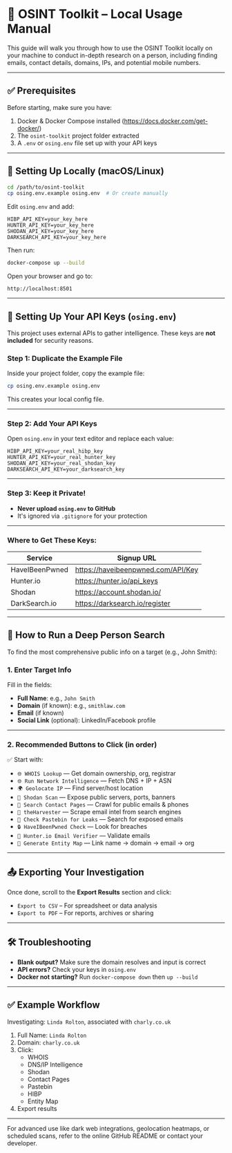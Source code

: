 
# 📘 OSINT Toolkit – Local Usage Manual

This guide will walk you through how to use the OSINT Toolkit locally on your machine to conduct in-depth research on a person, including finding emails, contact details, domains, IPs, and potential mobile numbers.

---

## ✅ Prerequisites

Before starting, make sure you have:

1. Docker & Docker Compose installed (https://docs.docker.com/get-docker/)
2. The `osint-toolkit` project folder extracted
3. A `.env` or `osing.env` file set up with your API keys

---

## 🔧 Setting Up Locally (macOS/Linux)

```bash
cd /path/to/osint-toolkit
cp osing.env.example osing.env  # Or create manually
```

Edit `osing.env` and add:

```env
HIBP_API_KEY=your_key_here
HUNTER_API_KEY=your_key_here
SHODAN_API_KEY=your_key_here
DARKSEARCH_API_KEY=your_key_here
```

Then run:

```bash
docker-compose up --build
```

Open your browser and go to:

```
http://localhost:8501
```

---

## 🔐 Setting Up Your API Keys (`osing.env`)

This project uses external APIs to gather intelligence. These keys are **not included** for security reasons.

### Step 1: Duplicate the Example File

Inside your project folder, copy the example file:

```bash
cp osing.env.example osing.env
```

This creates your local config file.

---

### Step 2: Add Your API Keys

Open `osing.env` in your text editor and replace each value:

```env
HIBP_API_KEY=your_real_hibp_key
HUNTER_API_KEY=your_real_hunter_key
SHODAN_API_KEY=your_real_shodan_key
DARKSEARCH_API_KEY=your_darksearch_key
```

---

### Step 3: Keep it Private!

- **Never upload `osing.env` to GitHub**
- It's ignored via `.gitignore` for your protection

---

### Where to Get These Keys:

| Service         | Signup URL                              |
|------------------|------------------------------------------|
| HaveIBeenPwned   | https://haveibeenpwned.com/API/Key       |
| Hunter.io        | https://hunter.io/api_keys               |
| Shodan           | https://account.shodan.io/               |
| DarkSearch.io    | https://darksearch.io/register           |

---

## 🎯 How to Run a Deep Person Search

To find the most comprehensive public info on a target (e.g., John Smith):

### 1. Enter Target Info

Fill in the fields:

- **Full Name**: e.g., `John Smith`
- **Domain** (if known): e.g., `smithlaw.com`
- **Email** (if known)
- **Social Link** (optional): LinkedIn/Facebook profile

---

### 2. Recommended Buttons to Click (in order)

✅ Start with:

- `🌐 WHOIS Lookup` — Get domain ownership, org, registrar
- `🌐 Run Network Intelligence` — Fetch DNS + IP + ASN
- `🌍 Geolocate IP` — Find server/host location
- `🔎 Shodan Scan` — Expose public servers, ports, banners
- `📇 Search Contact Pages` — Crawl for public emails & phones
- `📧 theHarvester` — Scrape email intel from search engines
- `🧵 Check Pastebin for Leaks` — Search for exposed emails
- `🔒 HaveIBeenPwned Check` — Look for breaches
- `📢 Hunter.io Email Verifier` — Validate emails
- `🧠 Generate Entity Map` — Link name → domain → email → org

---

## 📤 Exporting Your Investigation

Once done, scroll to the **Export Results** section and click:

- `Export to CSV` – For spreadsheet or data analysis
- `Export to PDF` – For reports, archives or sharing

---

## 🛠 Troubleshooting

- **Blank output?** Make sure the domain resolves and input is correct
- **API errors?** Check your keys in `osing.env`
- **Docker not starting?** Run `docker-compose down` then `up --build`

---

## ✅ Example Workflow

Investigating: `Linda Rolton`, associated with `charly.co.uk`

1. Full Name: `Linda Rolton`
2. Domain: `charly.co.uk`
3. Click:
   - WHOIS
   - DNS/IP Intelligence
   - Shodan
   - Contact Pages
   - Pastebin
   - HIBP
   - Entity Map
4. Export results

---

For advanced use like dark web integrations, geolocation heatmaps, or scheduled scans, refer to the online GitHub README or contact your developer.
